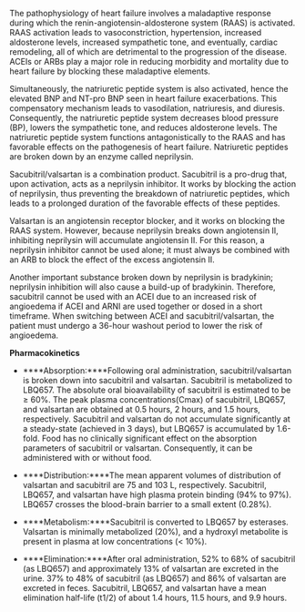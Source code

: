 The pathophysiology of heart failure involves a maladaptive response during which the renin-angiotensin-aldosterone system (RAAS) is activated. RAAS activation leads to vasoconstriction, hypertension, increased aldosterone levels, increased sympathetic tone, and eventually, cardiac remodeling, all of which are detrimental to the progression of the disease. ACEIs or ARBs play a major role in reducing morbidity and mortality due to heart failure by blocking these maladaptive elements.

Simultaneously, the natriuretic peptide system is also activated, hence the elevated BNP and NT-pro BNP seen in heart failure exacerbations. This compensatory mechanism leads to vasodilation, natriuresis, and diuresis. Consequently, the natriuretic peptide system decreases blood pressure (BP), lowers the sympathetic tone, and reduces aldosterone levels. The natriuretic peptide system functions antagonistically to the RAAS and has favorable effects on the pathogenesis of heart failure. Natriuretic peptides are broken down by an enzyme called neprilysin.

Sacubitril/valsartan is a combination product. Sacubitril is a pro-drug that, upon activation, acts as a neprilysin inhibitor. It works by blocking the action of neprilysin, thus preventing the breakdown of natriuretic peptides, which leads to a prolonged duration of the favorable effects of these peptides.

Valsartan is an angiotensin receptor blocker, and it works on blocking the RAAS system. However, because neprilysin breaks down angiotensin II, inhibiting neprilysin will accumulate angiotensin II. For this reason, a neprilysin inhibitor cannot be used alone; it must always be combined with an ARB to block the effect of the excess angiotensin II.

Another important substance broken down by neprilysin is bradykinin; neprilysin inhibition will also cause a build-up of bradykinin. Therefore, sacubitril cannot be used with an ACEI due to an increased risk of angioedema if ACEI and ARNI are used together or dosed in a short timeframe. When switching between ACEI and sacubitril/valsartan, the patient must undergo a 36-hour washout period to lower the risk of angioedema.

**Pharmacokinetics**

- ****Absorption:****Following oral administration, sacubitril/valsartan is broken down into sacubitril and valsartan. Sacubitril is metabolized to LBQ657. The absolute oral bioavailability of sacubitril is estimated to be ≥ 60%. The peak plasma concentrations(Cmax) of sacubitril, LBQ657, and valsartan are obtained at 0.5 hours, 2 hours, and 1.5 hours, respectively. Sacubitril and valsartan do not accumulate significantly at a steady-state (achieved in 3 days), but LBQ657 is accumulated by 1.6-fold. Food has no clinically significant effect on the absorption parameters of sacubitril or valsartan. Consequently, it can be administered with or without food.

- ****Distribution:****The mean apparent volumes of distribution of valsartan and sacubitril are 75 and 103 L, respectively. Sacubitril, LBQ657, and valsartan have high plasma protein binding (94% to 97%). LBQ657 crosses the blood-brain barrier to a small extent (0.28%).

- ****Metabolism:****Sacubitril is converted to LBQ657 by esterases. Valsartan is minimally metabolized (20%), and a hydroxyl metabolite is present in plasma at low concentrations (< 10%).

- ****Elimination:****After oral administration, 52% to 68% of sacubitril (as LBQ657) and approximately 13% of valsartan are excreted in the urine. 37% to 48% of sacubitril (as LBQ657) and 86% of valsartan are excreted in feces. Sacubitril, LBQ657, and valsartan have a mean elimination half-life (t1/2) of about 1.4 hours, 11.5 hours, and 9.9 hours.